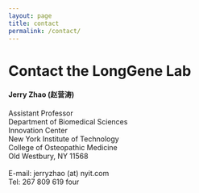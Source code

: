 ```yaml
---
layout: page
title: contact
permalink: /contact/
--- 
```


# Contact the LongGene Lab


<h4>Jerry Zhao (赵营涛)</h4>
Assistant Professor<br>
Department of Biomedical Sciences<br>
Innovation Center<br>
New York Institute of Technology<br>
College of Osteopathic Medicine<br>
Old Westbury, NY 11568<br>
 <br>
E-mail: jerryzhao (at) nyit.com<br>
Tel: 267 809 619 four
 



